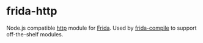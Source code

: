 # frida-http

Node.js compatible [http](https://nodejs.org/api/http.html) module for
[Frida](http://www.frida.re). Used by [frida-compile](https://github.com/frida/frida-compile)
to support off-the-shelf modules.
